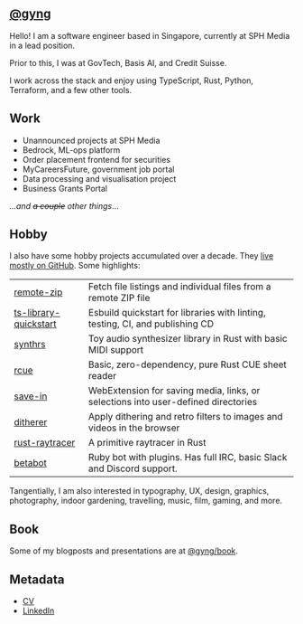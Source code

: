 ## [@gyng](https://github.com/gyng)

Hello! I am a software engineer based in Singapore, currently at SPH Media in a lead position.

Prior to this, I was at GovTech, Basis AI, and Credit Suisse.

I work across the stack and enjoy using TypeScript, Rust, Python, Terraform, and a few other tools.

## Work

- Unannounced projects at SPH Media
- Bedrock, ML-ops platform
- Order placement frontend for securities
- MyCareersFuture, government job portal
- Data processing and visualisation project
- Business Grants Portal

_&hellip;and ~~a couple~~ other things_&hellip;

## Hobby

I also have some hobby projects accumulated over a decade. They [live mostly on GitHub](https://github.com/gyng?tab=repositories). Some highlights:

|||
|-|-|
|[remote-zip](https://github.com/gyng/remote-zip)|Fetch file listings and individual files from a remote ZIP file|
|[ts-library-quickstart](https://github.com/gyng/ts-library-quickstart/)|Esbuild quickstart for libraries with linting, testing, CI, and publishing CD|
|[synthrs](https://github.com/gyng/synthrs)|Toy audio synthesizer library in Rust with basic MIDI support|
|[rcue](https://github.com/gyng/rcue)|Basic, zero-dependency, pure Rust CUE sheet reader|
|[save-in](https://github.com/gyng/save-in/)|WebExtension for saving media, links, or selections into user-defined directories|
|[ditherer](https://github.com/gyng/ditherer)|Apply dithering and retro filters to images and videos in the browser|
|[rust-raytracer](https://github.com/gyng/rust-raytracer)|A primitive raytracer in Rust|
|[betabot](https://github.com/gyng/betabot)|Ruby bot with plugins. Has full IRC, basic Slack and Discord support.|

Tangentially, I am also interested in typography, UX, design, graphics, photography, indoor gardening, travelling, music, film, gaming, and more.

## Book

Some of my blogposts and presentations are at [@gyng/book](https://gyng.github.io/book/).

## Metadata

- [CV](./cv/cv.pdf)
- [LinkedIn](https://www.linkedin.com/in/guoyou/)

